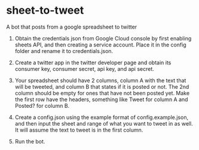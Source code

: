 # sheet-to-tweet
A bot that posts from a google spreadsheet to twitter

1. Obtain the credentials json from Google Cloud console by first enabling sheets API, and then creating a service account. Place it in the config folder and rename it to credentials.json.

2. Create a twitter app in the twitter developer page and obtain its consumer key, consumer secret, api key, and api secret.

3. Your spreadsheet should have 2 columns, column A with the text that will be tweeted, and column B that states if it is posted or not. The 2nd column should be empty for ones that have not been posted yet. Make the first row have the headers, something like Tweet for column A and Posted? for column B.

4. Create a config.json using the example format of config.example.json, and then input the sheet and range of what you want to tweet in as well. It will assume the text to tweet is in the first column.

5. Run the bot.
